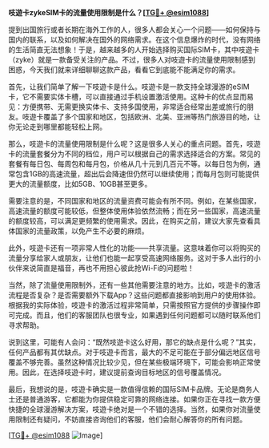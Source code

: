 **吱遊卡zykeSIM卡的流量使用限制是什么？[[TG💪+ @esim1088](https://t.me/s/esim1088)]**

提到出国旅行或者长期在海外工作的人，很多人都会关心一个问题——如何保持与国内的联系，以及如何解决在国外的网络需求。在这个信息爆炸的时代，没有网络的生活简直无法想象！于是，越来越多的人开始选择购买国际SIM卡，其中吱遊卡（zyke）就是一款备受关注的产品。不过，很多人对吱遊卡的流量使用限制感到困惑，今天我们就来详细聊聊这款产品，看看它到底能不能满足你的需求。

首先，让我们简单了解一下吱遊卡是什么。吱遊卡是一款支持全球漫游的eSIM卡，它不需要实体卡槽，可以直接通过手机设置激活使用。这种卡的优点显而易见：方便携带、无需更换实体卡、支持多国使用，非常适合经常出差或旅行的朋友。吱遊卡覆盖了多个国家和地区，包括欧洲、北美、亚洲等热门旅游目的地，让你无论走到哪里都能轻松上网。

那么，吱遊卡的流量使用限制是什么呢？这是很多人关心的重点问题。首先，吱遊卡的流量套餐分为不同的档位，用户可以根据自己的需求选择适合的方案。常见的套餐有每日包、每周包和每月包，价格从几十元到几百元不等。以每日包为例，通常包含1GB的高速流量，超出后会降速但仍然可以继续使用；而每月包则可能提供更大的流量额度，比如5GB、10GB甚至更多。

需要注意的是，不同国家和地区的流量资费可能会有所不同。例如，在某些国家，高速流量的额度可能较低，但整体使用体验依然流畅；而在另一些国家，高速流量的额度较高，可以满足更频繁的使用需求。因此，在购买之前，建议大家先查看具体国家的流量政策，以免产生不必要的麻烦。

此外，吱遊卡还有一项非常人性化的功能——共享流量。这意味着你可以将购买的流量分享给家人或朋友，让他们也能一起享受高速网络服务。这对于多人出行的小伙伴来说简直是福音，再也不用担心彼此抢Wi-Fi的问题啦！

当然，除了流量使用限制外，还有一些其他需要注意的地方。比如，吱遊卡的激活流程是否复杂？是否需要额外下载App？这些问题都直接影响到用户的使用体验。根据我的实际体验，吱遊卡的激活过程非常简单，只需按照官方提供的步骤操作即可完成。而且，他们的客服团队也很专业，如果遇到任何问题都可以随时联系他们寻求帮助。

说到这里，可能有人会问：“既然吱遊卡这么好用，那它的缺点是什么呢？”其实，任何产品都有其优缺点。对于吱遊卡而言，最大的不足可能在于部分偏远地区信号覆盖不够完善。虽然这种情况比较少见，但在某些极端环境下，可能会影响正常使用。因此，在选择吱遊卡时，建议提前查询目标地区的信号覆盖情况。

最后，我想说的是，吱遊卡确实是一款值得信赖的国际SIM卡品牌。无论是商务人士还是普通游客，它都能为你提供稳定可靠的网络连接。如果你正在寻找一款方便快捷的全球漫游解决方案，吱遊卡绝对是一个不错的选择。当然，如果你对流量使用限制还有疑问，不妨直接咨询他们的客服，他们会耐心解答你的所有问题。

[[TG💪+ @esim1088](https://t.me/s/esim1088) ![Image](https://i.postimg.cc/4NQfJmqS/Snipaste-2025-05-13-00-14-12.png)]